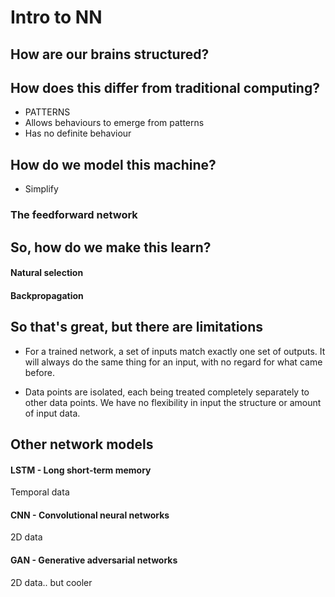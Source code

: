 # Intro to NN

## How are our brains structured?

## How does this differ from traditional computing?
 - PATTERNS
 - Allows behaviours to emerge from patterns
 - Has no definite behaviour

## How do we model this machine?

 - Simplify

### The feedforward network


## So, how do we make this learn?

#### Natural selection

#### Backpropagation


## So that's great, but there are limitations

 - For a trained network, a set of inputs match exactly one set of outputs.  It will always do the same thing for an input, with no regard for what came before.

 - Data points are isolated, each being treated completely separately to other data points.  We have no flexibility in input the structure or amount of input data.

## Other network models

#### LSTM - Long short-term memory

Temporal data

#### CNN - Convolutional neural networks

2D data

#### GAN - Generative adversarial networks

2D data.. but cooler
